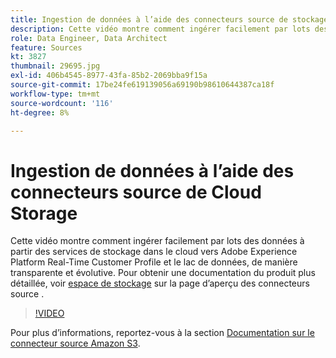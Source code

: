 ```yaml
---
title: Ingestion de données à l’aide des connecteurs source de stockage dans le cloud
description: Cette vidéo montre comment ingérer facilement par lots des données à partir des services de stockage dans le cloud vers Adobe Experience Platform Real-Time Customer Profile et le lac de données, de manière transparente et évolutive.
role: Data Engineer, Data Architect
feature: Sources
kt: 3827
thumbnail: 29695.jpg
exl-id: 406b4545-8977-43fa-85b2-2069bba9f15a
source-git-commit: 17be24fe619139056a69190b98610644387ca18f
workflow-type: tm+mt
source-wordcount: '116'
ht-degree: 8%

---
```


# Ingestion de données à l’aide des connecteurs source de Cloud Storage

Cette vidéo montre comment ingérer facilement par lots des données à partir des services de stockage dans le cloud vers Adobe Experience Platform Real-Time Customer Profile et le lac de données, de manière transparente et évolutive. Pour obtenir une documentation du produit plus détaillée, voir [espace de stockage](https://experienceleague.adobe.com/docs/experience-platform/sources/home.html?lang=en#cloud-storage) sur la page d’aperçu des connecteurs source .

>[!VIDEO](https://video.tv.adobe.com/v/29695?quality=12&learn=on)

Pour plus d’informations, reportez-vous à la section [Documentation sur le connecteur source Amazon S3](https://experienceleague.adobe.com/docs/experience-platform/sources/ui-tutorials/create/cloud-storage/s3.html?lang=fr).

